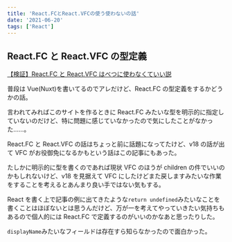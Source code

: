 ```yaml
---
title: 'React.FCとReact.VFCの使う使わないの話'
date: '2021-06-20'
tags: ['React']
---
```


## React.FC と React.VFC の型定義

[【検証】React.FC と React.VFC はべつに使わなくていい説](https://kray.jp/blog/dont-have-to-use-react-fc-and-react-vfc/)

普段は Vue(Nuxt)を書いてるのでアレだけど、React.FC の型定義をするかどうかの話。

言われてみればこのサイトを作るときに React.FC みたいな型を明示的に指定していないのだけど、特に問題に感じていなかったので気にしたことがなかった……。

React.FC と React.VFC の話はちょっと前に話題になってたけど、v18 の話が出て VFC がお役御免になるかもという話はこの記事にもあった。

たしかに明示的に型を書くのであれば現状 VFC のほうが children の件でいいのかもしれないけど、v18 を見据えて VFC にしたけどまた戻しますみたいな作業をすることを考えるとあんまり良い手ではない気もする。

React を書く上で記事の例に出てきたような`return undefined`みたいなことを書くことはほぼないとは思うんだけど、万が一を考えてやっていきたい気持ちもあるので個人的には React.FC で定義するのがいいのかなあと思ったりした。

`displayName`みたいなフィールドは存在すら知らなかったので面白かった。
